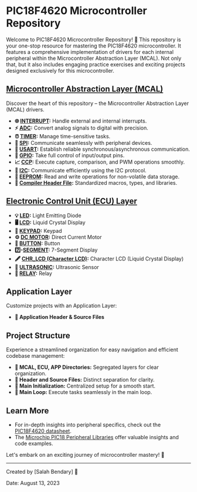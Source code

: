 # PIC18F4620 Microcontroller Repository
  

Welcome to PIC18F4620 Microcontroller Repository! 🚀 This repository is your one-stop resource for mastering the PIC18F4620 microcontroller. It features a comprehensive implementation of drivers for each internal peripheral within the Microcontroller Abstraction Layer (MCAL). Not only that, but it also includes engaging practice exercises and exciting projects designed exclusively for this microcontroller.

## [Microcontroller Abstraction Layer (MCAL)](https://github.com/Salahbendary/PIC18F4620/tree/main/MCAL_Layer)

Discover the heart of this repository – the Microcontroller Abstraction Layer (MCAL) drivers.

- **🌐 [INTERRUPT](https://github.com/Salahbendary/PIC18F4620/tree/main/MCAL_Layer/Interrupt):** Handle external and internal interrupts.
- **⚡ [ADC](https://github.com/Salahbendary/PIC18F4620/tree/main/MCAL_Layer/ADC):** Convert analog signals to digital with precision.
- **⏰ [TIMER](https://github.com/Salahbendary/PIC18F4620/tree/main/MCAL_Layer/Timer0):** Manage time-sensitive tasks.
- **🔌 [SPI](https://github.com/Salahbendary/PIC18F4620/tree/main/MCAL_Layer/SPI):** Communicate seamlessly with peripheral devices.
- **📡 [USART](https://github.com/Salahbendary/PIC18F4620/tree/main/MCAL_Layer/usart):** Establish reliable synchronous/asynchronous communication.
- **🔳 [GPIO](https://github.com/Salahbendary/PIC18F4620/tree/main/MCAL_Layer/GPIO):** Take full control of input/output pins.
- **📈 [CCP](https://github.com/Salahbendary/PIC18F4620/tree/main/MCAL_Layer/CCP):** Execute capture, comparison, and PWM operations smoothly.
- **🔗 [I2C](https://github.com/Salahbendary/PIC18F4620/tree/main/MCAL_Layer/I2C):** Communicate efficiently using the I2C protocol.
- **💾 [EEPROM](https://github.com/Salahbendary/PIC18F4620/tree/main/MCAL_Layer/EEPROM):** Read and write operations for non-volatile data storage.
- **🧩 [Compiler Header File](https://github.com/Salahbendary/PIC18F4620/blob/main/MCAL_Layer/compiler.h):** Standardized macros, types, and libraries.

## [Electronic Control Unit (ECU) Layer](https://github.com/Salahbendary/PIC18F4620/tree/main/ECU_Layer)


- **💡 [LED](https://github.com/Salahbendary/PIC18F4620/tree/main/ECU_Layer/LED):** Light Emitting Diode
- **🖥️ [LCD](https://github.com/Salahbendary/PIC18F4620/tree/main/ECU_Layer/Chr_LCD):** Liquid Crystal Display
- **🔲 [KEYPAD](https://github.com/Salahbendary/PIC18F4620/tree/main/ECU_Layer/Keypad):** Keypad
- **⚙️ [DC MOTOR](https://github.com/Salahbendary/PIC18F4620/tree/main/ECU_Layer/DC_Motor):** Direct Current Motor
- **🔘 [BUTTON](https://github.com/Salahbendary/PIC18F4620/tree/main/ECU_Layer/PUSH_BUTTON):** Button
- **7️⃣-[SEGMENT](https://github.com/Salahbendary/PIC18F4620/tree/main/ECU_Layer/7_Segment):** 7-Segment Display
- **🖋️ [CHR_LCD (Character LCD)](https://github.com/Salahbendary/PIC18F4620/tree/main/ECU_Layer/LED):** Character LCD (Liquid Crystal Display)
- **📏 [ULTRASONIC](https://github.com/Salahbendary/PIC18F4620/tree/main/ECU_Layer/):** Ultrasonic Sensor
- **🔌 [RELAY](https://github.com/Salahbendary/PIC18F4620/tree/main/ECU_Layer/Relay):** Relay


## Application Layer

Customize projects with an Application Layer:

- **🎯 Application Header & Source Files**


## Project Structure

Experience a streamlined organization for easy navigation and efficient codebase management:

- **📂 MCAL, ECU, APP Directories:** Segregated layers for clear organization.
- **📝 Header and Source Files:** Distinct separation for clarity.
- **🚀 Main Initialization:** Centralized setup for a smooth start.
- **🔄 Main Loop:** Execute tasks seamlessly in the main loop.

## Learn More

- For in-depth insights into peripheral specifics, check out the [PIC18F4620 datasheet](https://www.microchip.com/wwwproducts/en/PIC18F4620).
- The [Microchip PIC18 Peripheral Libraries](https://www.microchip.com/en-us/development-tools-tools-and-software/embedded-software-centers/peripheral-libraries) offer valuable insights and code examples.

Let's embark on an exciting journey of microcontroller mastery! 🎉

---


Created by [Salah Bendary] 🌟

Date: August 13, 2023
